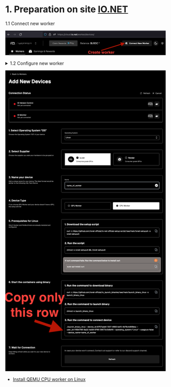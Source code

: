 # 1. Preparation on site <a href="https://cloud.io.net/worker/devices/" target="_blank">IO.NET</a>

1.1 Connect new worker

![Image alt](https://github.com/ukrmine/ionet/blob/main/pics/Create_new_worker.png)


<details>
<summary>1.2 Configure new worker</summary>

1. Select Operating System “OS”
    * `Linux`
2. Select Supplier
    * `io.net`
3. Name your device
    * `Worker01`
4. Device Type
    * `CPU Worker`
5. Prerequisites for Linux
    - 5.1 Download the setup script
      * `Skip this step`
    - 5.2 Run the script
      * `Skip this step`
6. Start the containers using binary
    - 6.1 Run the command to download binary
      * `Skip this step`
    - 6.2 Run the command to launch binary
      * `Skip this step`
    - ### 6.3 Run the command to connect device
      * `Copy this string`

</details>

![Image alt](https://github.com/ukrmine/ionet/blob/main/pics/Configure_worker.png)

- [Install QEMU CPU worker on Linux](DOCS/EN/Install_linux_EN.md)


